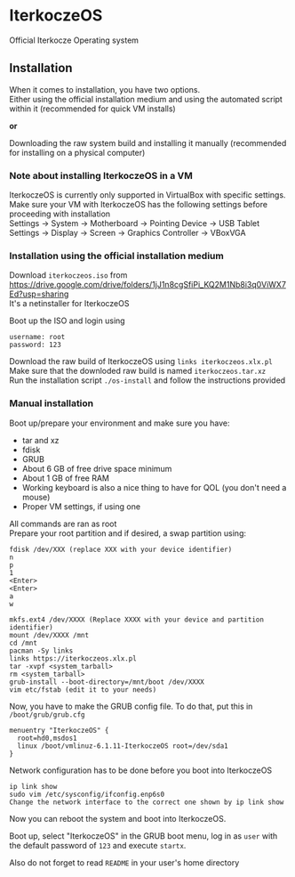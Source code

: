 # IterkoczeOS
Official Iterkocze Operating system

## Installation
When it comes to installation, you have two options. <br>
Either using the official installation medium and using the automated script within it (recommended for quick VM installs) <br>

<b>or</b> <br>

Downloading the raw system build and installing it manually (recommended for installing on a physical computer)

### Note about installing IterkoczeOS in a VM
IterkoczeOS is currently only supported in VirtualBox with specific settings. Make sure your VM with IterkoczeOS has the following settings before proceeding with installation <br>
Settings -> System -> Motherboard -> Pointing Device -> USB Tablet <br>
Settings -> Display -> Screen -> Graphics Controller -> VBoxVGA <br>

### Installation using the official installation medium
Download `iterkoczeos.iso` from https://drive.google.com/drive/folders/1jJ1n8cgSfiPi_KQ2M1Nb8i3q0ViWX7Ed?usp=sharing <br>
It's a netinstaller for IterkoczeOS

Boot up the ISO and login using
```
username: root
password: 123
```
Download the raw build of IterkoczeOS using `links iterkoczeos.xlx.pl` <br>
Make sure that the downloded raw build is named `iterkoczeos.tar.xz`<br>
Run the installation script `./os-install` and follow the instructions provided <br>

### Manual installation 
Boot up/prepare your environment and make sure you have:
- tar and xz
- fdisk
- GRUB
- About 6 GB of free drive space minimum
- About 1 GB of free RAM
- Working keyboard is also a nice thing to have for QOL (you don't need a mouse)
- Proper VM settings, if using one

All commands are ran as root <br>
Prepare your root partition and if desired, a swap partition using: <br>
```
fdisk /dev/XXX (replace XXX with your device identifier)
n
p
1
<Enter>
<Enter>
a
w

mkfs.ext4 /dev/XXXX (Replace XXXX with your device and partition identifier)
mount /dev/XXXX /mnt
cd /mnt
pacman -Sy links
links https://iterkoczeos.xlx.pl
tar -xvpf <system_tarball>
rm <system_tarball>
grub-install --boot-directory=/mnt/boot /dev/XXXX
vim etc/fstab (edit it to your needs)
```

Now, you have to make the GRUB config file. To do that, put this in `/boot/grub/grub.cfg`
```
menuentry "IterkoczeOS" {
  root=hd0,msdos1
  linux /boot/vmlinuz-6.1.11-IterkoczeOS root=/dev/sda1
}
```

Network configuration has to be done before you boot into IterkoczeOS
```
ip link show
sudo vim /etc/sysconfig/ifconfig.enp6s0
Change the network interface to the correct one shown by ip link show
```

Now you can reboot the system and boot into IterkoczeOS.

Boot up, select "IterkoczeOS" in the GRUB boot menu, log in as `user` with the default password of `123` and execute `startx`.

Also do not forget to read `README` in your user's home directory
